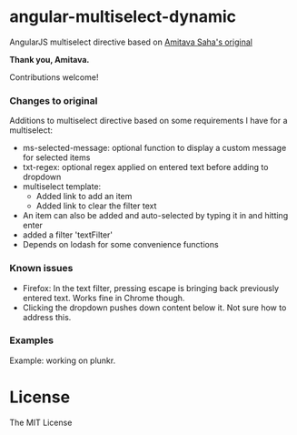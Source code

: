 # angular-multiselect-dynamic

AngularJS multiselect directive based on [Amitava Saha's original](https://github.com/amitava82/angular-multiselect)

**Thank you, Amitava.**

Contributions welcome!

### Changes to original
Additions to multiselect directive based on some requirements I have for a multiselect:
- ms-selected-message: optional function to display a custom message for selected items
- txt-regex: optional regex applied on entered text before adding to dropdown
- multiselect template:
  - Added link to add an item
  - Added link to clear the filter text
- An item can also be added and auto-selected by typing it in and hitting enter
- added a filter 'textFilter'
- Depends on lodash for some convenience functions

### Known issues
- Firefox: In the text filter, pressing escape is bringing back previously entered text. Works fine in Chrome though.
- Clicking the dropdown pushes down content below it. Not sure how to address this.

### Examples
Example: working on plunkr.

License
=======
The MIT License
